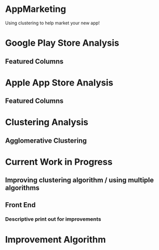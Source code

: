 # AppMarketing
Using clustering to help market your new app!


# Google Play Store Analysis
## Featured Columns

# Apple App Store Analysis
## Featured Columns

# Clustering Analysis
## Agglomerative Clustering


# Current Work in Progress
## Improving clustering algorithm / using multiple algorithms
## Front End
### Descriptive print out for improvements 
# Improvement Algorithm
